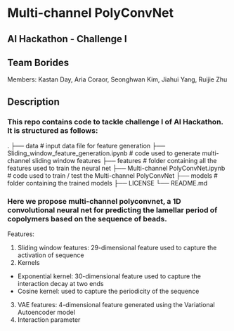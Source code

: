 # Multi-channel PolyConvNet
## AI Hackathon - Challenge I
## Team Borides
Members: Kastan Day, Aria Coraor, Seonghwan Kim, Jiahui Yang, Ruijie Zhu

## Description
### This repo contains code to tackle challenge I of AI Hackathon. It is structured as follows:
.
├── data                                             # input data file for feature generation
├── Sliding_window_feature_generation.ipynb          # code used to generate multi-channel sliding window features
├── features                                         # folder containing all the features used to train the neural net
├── Multi-channel PolyConvNet.ipynb                  # code used to train / test the Multi-channel PolyConvNet
├── models                                           # folder containing the trained models
├── LICENSE
└── README.md


### Here we propose multi-channel polyconvnet, a 1D convolutional neural net for predicting the lamellar period of copolymers based on the sequence of beads. 


Features:
1. Sliding window features: 29-dimensional feature used to capture the activation of sequence
2. Kernels
- Exponential kernel: 30-dimensional feature used to capture the interaction decay at two ends
- Cosine kernel: used to capture the periodicity of the sequence
3. VAE features: 4-dimensional feature generated using the Variational Autoencoder model
4. Interaction parameter
